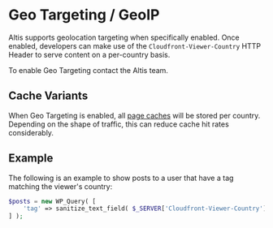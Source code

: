 # Geo Targeting / GeoIP

Altis supports geolocation targeting when specifically enabled. Once enabled, developers can make use of the `Cloudfront-Viewer-Country` HTTP Header to serve content on a per-country basis.

To enable Geo Targeting contact the Altis team.

## Cache Variants

When Geo Targeting is enabled, all [page caches](page-caching.md) will be stored per country. Depending on the shape of traffic, this can reduce cache hit rates considerably.

## Example

The following is an example to show posts to a user that have a tag matching the viewer's country:


```php
$posts = new WP_Query( [
	'tag' => sanitize_text_field( $_SERVER['Cloudfront-Viewer-Country'] ),
] );
```

